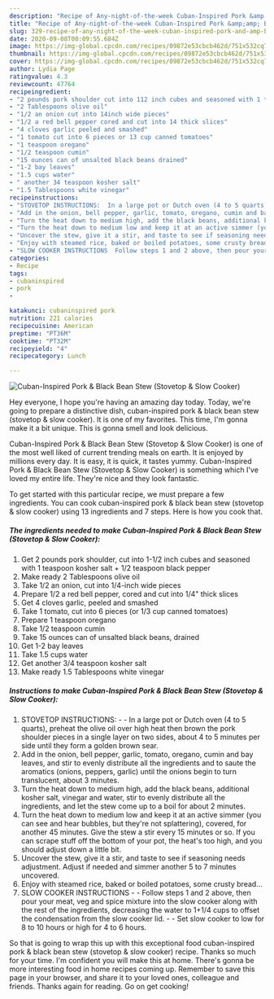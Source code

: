 ```yaml
---
description: "Recipe of Any-night-of-the-week Cuban-Inspired Pork &amp;amp; Black Bean Stew (Stovetop &amp;amp; Slow Cooker)"
title: "Recipe of Any-night-of-the-week Cuban-Inspired Pork &amp;amp; Black Bean Stew (Stovetop &amp;amp; Slow Cooker)"
slug: 329-recipe-of-any-night-of-the-week-cuban-inspired-pork-and-amp-black-bean-stew-stovetop-and-amp-slow-cooker
date: 2020-09-08T00:09:55.684Z
image: https://img-global.cpcdn.com/recipes/09872e53cbcb462d/751x532cq70/cuban-inspired-pork-black-bean-stew-stovetop-slow-cooker-recipe-main-photo.jpg
thumbnail: https://img-global.cpcdn.com/recipes/09872e53cbcb462d/751x532cq70/cuban-inspired-pork-black-bean-stew-stovetop-slow-cooker-recipe-main-photo.jpg
cover: https://img-global.cpcdn.com/recipes/09872e53cbcb462d/751x532cq70/cuban-inspired-pork-black-bean-stew-stovetop-slow-cooker-recipe-main-photo.jpg
author: Lydia Page
ratingvalue: 4.3
reviewcount: 47764
recipeingredient:
- "2 pounds pork shoulder cut into 112 inch cubes and seasoned with 1 teaspoon kosher salt  12 teaspoon black pepper"
- "2 Tablespoons olive oil"
- "1/2 an onion cut into 14inch wide pieces"
- "1/2 a red bell pepper cored and cut into 14 thick slices"
- "4 cloves garlic peeled and smashed"
- "1 tomato cut into 6 pieces or 13 cup canned tomatoes"
- "1 teaspoon oregano"
- "1/2 teaspoon cumin"
- "15 ounces can of unsalted black beans drained"
- "1-2 bay leaves"
- "1.5 cups water"
- " another 34 teaspoon kosher salt"
- "1.5 Tablespoons white vinegar"
recipeinstructions:
- "STOVETOP INSTRUCTIONS:  In a large pot or Dutch oven (4 to 5 quarts), preheat the olive oil over high heat then brown the pork shoulder pieces in a single layer on two sides, about 4 to 5 minutes per side until they form a golden brown sear."
- "Add in the onion, bell pepper, garlic, tomato, oregano, cumin and bay leaves, and stir to evenly distribute all the ingredients and to saute the aromatics (onions, peppers, garlic) until the onions begin to turn translucent, about 3 minutes."
- "Turn the heat down to medium high, add the black beans, additional kosher salt, vinegar and water, stir to evenly distribute all the ingredients, and let the stew come up to a boil for about 2 minutes."
- "Turn the heat down to medium low and keep it at an active simmer (you can see and hear bubbles, but they&#39;re not splattering), covered, for another 45 minutes. Give the stew a stir every 15 minutes or so. If you can scrape stuff off the bottom of your pot, the heat&#39;s too high, and you should adjust down a little bit."
- "Uncover the stew, give it a stir, and taste to see if seasoning needs adjustment. Adjust if needed and simmer another 5 to 7 minutes uncovered."
- "Enjoy with steamed rice, baked or boiled potatoes, some crusty bread..."
- "SLOW COOKER INSTRUCTIONS  Follow steps 1 and 2 above, then pour your meat, veg and spice mixture into the slow cooker along with the rest of the ingredients, decreasing the water to 1+1/4 cups to offset the condensation from the slow cooker lid.  Set slow cooker to low for 8 to 10 hours or high for 4 to 6 hours."
categories:
- Recipe
tags:
- cubaninspired
- pork
- 

katakunci: cubaninspired pork  
nutrition: 221 calories
recipecuisine: American
preptime: "PT36M"
cooktime: "PT32M"
recipeyield: "4"
recipecategory: Lunch

---
```



![Cuban-Inspired Pork &amp; Black Bean Stew (Stovetop &amp; Slow Cooker)](https://img-global.cpcdn.com/recipes/09872e53cbcb462d/751x532cq70/cuban-inspired-pork-black-bean-stew-stovetop-slow-cooker-recipe-main-photo.jpg)

Hey everyone, I hope you're having an amazing day today. Today, we're going to prepare a distinctive dish, cuban-inspired pork &amp; black bean stew (stovetop &amp; slow cooker). It is one of my favorites. This time, I'm gonna make it a bit unique. This is gonna smell and look delicious.

Cuban-Inspired Pork &amp; Black Bean Stew (Stovetop &amp; Slow Cooker) is one of the most well liked of current trending meals on earth. It is enjoyed by millions every day. It is easy, it is quick, it tastes yummy. Cuban-Inspired Pork &amp; Black Bean Stew (Stovetop &amp; Slow Cooker) is something which I've loved my entire life. They're nice and they look fantastic.




To get started with this particular recipe, we must prepare a few ingredients. You can cook cuban-inspired pork &amp; black bean stew (stovetop &amp; slow cooker) using 13 ingredients and 7 steps. Here is how you cook that.

<!--inarticleads1-->

##### The ingredients needed to make Cuban-Inspired Pork &amp; Black Bean Stew (Stovetop &amp; Slow Cooker):

1. Get 2 pounds pork shoulder, cut into 1-1/2 inch cubes and seasoned with 1 teaspoon kosher salt + 1/2 teaspoon black pepper
1. Make ready 2 Tablespoons olive oil
1. Take 1/2 an onion, cut into 1/4-inch wide pieces
1. Prepare 1/2 a red bell pepper, cored and cut into 1/4&#34; thick slices
1. Get 4 cloves garlic, peeled and smashed
1. Take 1 tomato, cut into 6 pieces (or 1/3 cup canned tomatoes)
1. Prepare 1 teaspoon oregano
1. Take 1/2 teaspoon cumin
1. Take 15 ounces can of unsalted black beans, drained
1. Get 1-2 bay leaves
1. Take 1.5 cups water
1. Get  another 3/4 teaspoon kosher salt
1. Make ready 1.5 Tablespoons white vinegar




<!--inarticleads2-->

##### Instructions to make Cuban-Inspired Pork &amp; Black Bean Stew (Stovetop &amp; Slow Cooker):

1. STOVETOP INSTRUCTIONS: -  - In a large pot or Dutch oven (4 to 5 quarts), preheat the olive oil over high heat then brown the pork shoulder pieces in a single layer on two sides, about 4 to 5 minutes per side until they form a golden brown sear.
1. Add in the onion, bell pepper, garlic, tomato, oregano, cumin and bay leaves, and stir to evenly distribute all the ingredients and to saute the aromatics (onions, peppers, garlic) until the onions begin to turn translucent, about 3 minutes.
1. Turn the heat down to medium high, add the black beans, additional kosher salt, vinegar and water, stir to evenly distribute all the ingredients, and let the stew come up to a boil for about 2 minutes.
1. Turn the heat down to medium low and keep it at an active simmer (you can see and hear bubbles, but they&#39;re not splattering), covered, for another 45 minutes. Give the stew a stir every 15 minutes or so. If you can scrape stuff off the bottom of your pot, the heat&#39;s too high, and you should adjust down a little bit.
1. Uncover the stew, give it a stir, and taste to see if seasoning needs adjustment. Adjust if needed and simmer another 5 to 7 minutes uncovered.
1. Enjoy with steamed rice, baked or boiled potatoes, some crusty bread...
1. SLOW COOKER INSTRUCTIONS -  - Follow steps 1 and 2 above, then pour your meat, veg and spice mixture into the slow cooker along with the rest of the ingredients, decreasing the water to 1+1/4 cups to offset the condensation from the slow cooker lid. -  - Set slow cooker to low for 8 to 10 hours or high for 4 to 6 hours.




So that is going to wrap this up with this exceptional food cuban-inspired pork &amp; black bean stew (stovetop &amp; slow cooker) recipe. Thanks so much for your time. I'm confident you will make this at home. There's gonna be more interesting food in home recipes coming up. Remember to save this page in your browser, and share it to your loved ones, colleague and friends. Thanks again for reading. Go on get cooking!
